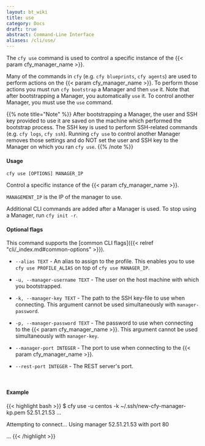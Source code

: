 ```yaml
---
layout: bt_wiki
title: use
category: Docs
draft: true
abstract: Command-Line Interface
aliases: /cli/use/
---
```


The `cfy use` command is used to control a specific instance of the {{< param cfy_manager_name >}}.

Many of the commands in `cfy` (e.g. `cfy blueprints`, `cfy agents`) are used to perform actions on the {{< param cfy_manager_name >}}. To perform those actions you must run `cfy bootstrap` a Manager and then `use` it. Note that after bootstrapping a Manager, you automatically `use` it. To control another Manager, you must use the `use` command.

{{% note title="Note" %}}
After bootstrapping a Manager, the user and SSH key provided to use it are saved on the machine which performed the bootstrap process. The SSH key is used to perform SSH-related commands (e.g. `cfy logs`, `cfy ssh`). Running `cfy use` to control another Manager removes those settings and do NOT set the user and SSH key to the Manager on which you ran `cfy use`.
{{% /note %}}

#### Usage
`cfy use [OPTIONS] MANAGER_IP`

Control a specific instance of the {{< param cfy_manager_name >}}.

`MANAGEMENT_IP` is the IP of the manager to use.

Additional CLI commands are added after a Manager is used. To stop
using a Manager, run `cfy init -r`.

#### Optional flags
This command supports the [common CLI flags]({{< relref "cli/_index.md#common-options" >}}).

*  `--alias TEXT` -		An alias to assign to the profile. This enables
                        you to use `cfy use PROFILE_ALIAS` on top of
                        `cfy use MANAGER_IP`.
*  `-u, --manager-username TEXT` -
						The user on the host machine with which you
                        bootstrapped.
*  `-k, --manager-key TEXT` -
						The path to the SSH key-file to use when
                        connecting. This argument cannot be used simultaneously with `manager-password`.
*  `-p, --manager-password TEXT` -
						The password to use when connecting to the {{< param cfy_manager_name >}}. This argument cannot be used simultaneously with `manager-key`.
*  `--manager-port INTEGER` - The port to use when connecting to the {{< param cfy_manager_name >}}.

*  `--rest-port INTEGER` - The REST server's port.


&nbsp;
#### Example

{{< highlight  bash  >}}
$ cfy use -u centos -k ~/.ssh/new-cfy-manager-kp.pem 52.51.21.53
...

Attempting to connect...
Using manager 52.51.21.53 with port 80

...
{{< /highlight >}}
